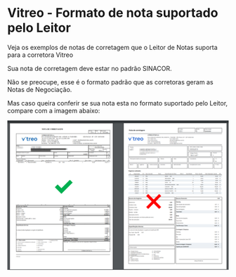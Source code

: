 # Vitreo - Formato de nota suportado pelo Leitor

Veja os exemplos de notas de corretagem que o Leitor de Notas suporta para a corretora Vitreo

Sua nota de corretagem deve estar no padrão SINACOR.

Não se preocupe, esse é o formato padrão que as corretoras geram as Notas de Negociação.

Mas caso queira conferir se sua nota esta no formato suportado pelo Leitor, compare com a imagem abaixo:

![](../.gitbook/assets/52ed0ba93830f118edf83fad4c5dc87d.png)
